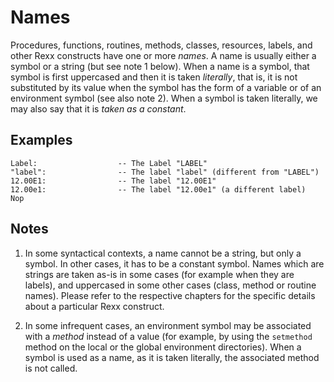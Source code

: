 Names
=====

Procedures, functions, routines, methods, classes, resources, labels, and other Rexx constructs
have one or more _names_. A name is usually either a symbol or a string (but see note 1 below). 
When a name is a symbol, that symbol is first uppercased and then it is taken _literally_, that is, 
it is not substituted by its value when the symbol has the form of a variable or of an environment symbol
(see also note 2). 
When a symbol is taken literally, we may also say that it is _taken as a constant_. 

Examples
--------

```rexx
Label:                  -- The Label "LABEL"
"label":                -- The label "label" (different from "LABEL")
12.00E1:                -- The label "12.00E1"
12.00e1:                -- The label "12.00e1" (a different label)
Nop
```

Notes
-----

1. In some syntactical contexts, a name cannot be a string, but only a symbol. In other cases, it
   has to be a constant symbol. Names which are strings are taken as-is in some cases
   (for example when they are labels), and uppercased in some other cases (class, method or routine names).
   Please refer to the respective chapters for the specific details about a
   particular Rexx construct.

2. In some infrequent cases, an environment symbol may be associated with a _method_ instead of 
   a value (for example, by using the `setmethod` method on the local or the global environment directories).
   When a symbol is used as a name, as it is taken literally, the associated method is not called.
